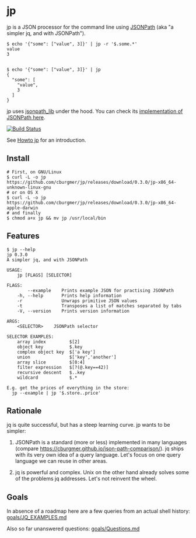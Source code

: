 # jp

jp is a JSON processor for the command line using
[JSONPath](https://goessner.net/articles/JsonPath/)
(aka "a simpler jq, and with JSONPath").


    $ echo '{"some": ["value", 3]}' | jp -r '$.some.*'
    value
    3


    $ echo '{"some": ["value", 3]}' | jp
    {
      "some": [
        "value",
        3
      ]
    }


jp uses [jsonpath_lib](https://github.com/freestrings/jsonpath) under the hood.
You can check its [implementation of JSONPath here](https://cburgmer.github.io/json-path-comparison/).

[![Build Status](https://travis-ci.org/cburgmer/jp.svg?branch=master)](https://travis-ci.org/cburgmer/jp)

See [Howto jp](./HOWTO.md) for an introduction.

## Install

    # First, on GNU/Linux
    $ curl -L -o jp https://github.com/cburgmer/jp/releases/download/0.3.0/jp-x86_64-unknown-linux-gnu
    # or on OS X
    $ curl -L -o jp https://github.com/cburgmer/jp/releases/download/0.3.0/jp-x86_64-apple-darwin
    # and finally
    $ chmod a+x jp && mv jp /usr/local/bin

## Features

    $ jp --help
    jp 0.3.0
    A simpler jq, and with JSONPath

    USAGE:
        jp [FLAGS] [SELECTOR]

    FLAGS:
            --example    Prints example JSON for practising JSONPath
        -h, --help       Prints help information
        -r               Unwraps primitive JSON values
        -t               Transposes a list of matches separated by tabs
        -V, --version    Prints version information

    ARGS:
        <SELECTOR>    JSONPath selector

    SELECTOR EXAMPLES:
        array index         $[2]
        object key          $.key
        complex object key  $['a key']
        union               $['key','another']
        array slice         $[0:4]
        filter expression   $[?(@.key==42)]
        recursive descent   $..key
        wildcard            $.*

    E.g. get the prices of everything in the store:
      jp --example | jp '$.store..price'

## Rationale

jq is quite successful, but has a steep learning curve. jp wants to be simpler:

1. JSONPath is a standard (more or less) implemented in many languages (compare
   https://cburgmer.github.io/json-path-comparison/). jq ships with its very
   own idea of a query language. Let's focus on one query language we can reuse
   in other areas.

2. jq is powerful and complex. Unix on the other hand already solves some of
   the problems jq addresses. Let's not reinvent the wheel.


## Goals

In absence of a roadmap here are a few queries from an actual shell history:
[goals/JQ_EXAMPLES.md](goals/JQ_EXAMPLES.md)

Also so far unanswered questions: [goals/Questions.md](goals/Questions.md)
